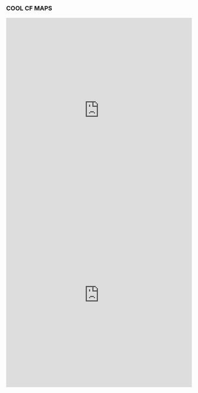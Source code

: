 ### COOL CF MAPS

<iframe src="https://modeanalytics.com/crowdflower/reports/47c05ccc91cd/embed?run=now" width="100%" height="500" frameborder="0"></iframe>


<iframe src="https://modeanalytics.com/crowdflower/reports/e045b359b755/embed?run=now" width="100%" height="500" frameborder="0"></iframe>
